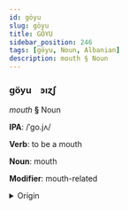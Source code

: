 ```yaml
---
id: göyu
slug: göyu
title: GÖYU
sidebar_position: 246
tags: [göyu, Noun, Albanian]
description: mouth § Noun
---
```


### göyu&emsp;<span kind="abugida">ꜿıɀʃ</span>

*mouth* **§** Noun

**IPA**: /ˈgo.jʌ/

**Verb**: to be a mouth

**Noun**: mouth

**Modifier**: mouth-related

<details>
    <summary>Origin</summary>
    Albanian gojë /ˈɡojə/<br/>
    <em>Albanian Language Family</em>
</details>